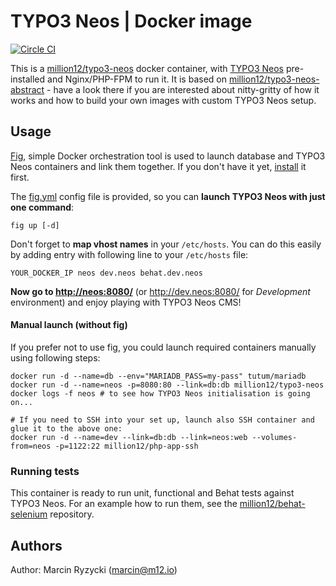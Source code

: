 # TYPO3 Neos | Docker image
[![Circle CI](https://circleci.com/gh/million12/docker-typo3-neos.png?style=badge)](https://circleci.com/gh/million12/docker-typo3-neos)

This is a [million12/typo3-neos](https://registry.hub.docker.com/u/million12/typo3-neos/) docker container, with [TYPO3 Neos](http://neos.typo3.org) pre-installed and Nginx/PHP-FPM to run it. It is based on [million12/typo3-neos-abstract](https://github.com/million12/docker-typo3-neos-abstract) - have a look there if you are interested about nitty-gritty of how it works and how to build your own images with custom TYPO3 Neos setup.

## Usage

[Fig](http://www.fig.sh/), simple Docker orchestration tool is used to launch database and TYPO3 Neos containers and link them together. If you don't have it yet, [install](http://www.fig.sh/install.html) it first. 

The [fig.yml](fig.yml) config file is provided, so you can **launch TYPO3 Neos with just one command**:  
```
fig up [-d]
```

Don't forget to **map vhost names** in your `/etc/hosts`. You can do this easily by adding entry with following line to your `/etc/hosts` file:
```
YOUR_DOCKER_IP neos dev.neos behat.dev.neos
```

**Now go to [http://neos:8080/](http://neos/)** (or http://dev.neos:8080/ for *Development* environment) and enjoy playing with TYPO3 Neos CMS!


#### Manual launch (without fig)

If you prefer not to use fig, you could launch required containers manually using following steps:

```
docker run -d --name=db --env="MARIADB_PASS=my-pass" tutum/mariadb
docker run -d --name=neos -p=8080:80 --link=db:db million12/typo3-neos
docker logs -f neos # to see how TYPO3 Neos initialisation is going on...

# If you need to SSH into your set up, launch also SSH container and glue it to the above one:
docker run -d --name=dev --link=db:db --link=neos:web --volumes-from=neos -p=1122:22 million12/php-app-ssh
```

### Running tests

This container is ready to run unit, functional and Behat tests against TYPO3 Neos. For an example how to run them, see the [million12/behat-selenium](https://github.com/million12/docker-behat-selenium) repository.


## Authors

Author: Marcin Ryzycki (<marcin@m12.io>)  
